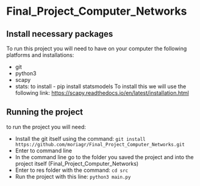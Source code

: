 # Final_Project_Computer_Networks

## Install necessary packages
To run this project you will need to have on your computer the following platforms and installations:
* git
* python3
* scapy
* stats: to install - pip install statsmodels
To install this we will use the following link:
https://scapy.readthedocs.io/en/latest/installation.html

## Running the project
to run the project you will need:
* Install the git itself using the command:
`git install https://github.com/moriagr/Final_Project_Computer_Networks.git`
* Enter to command line
* In the command line go to the folder you saved the project and into the project itself (Final_Project_Computer_Networks)
* Enter to res folder with the command: `cd src`
* Run the project with this line: `python3 main.py`
